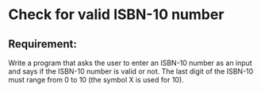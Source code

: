 # Check for valid ISBN-10 number

## Requirement:

Write a program that asks the user to enter an ISBN-10 number as an input and says if the ISBN-10 number is valid or not. The last digit of the ISBN-10 must range from 0 to 10 (the symbol X is used for 10).